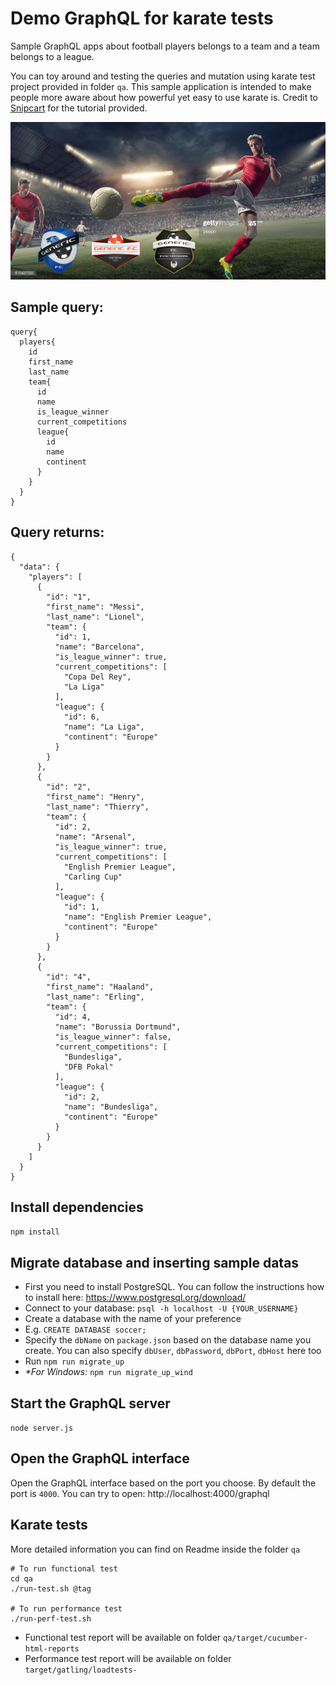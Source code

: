 # Demo GraphQL for karate tests
Sample GraphQL apps about football players belongs to a team and a team belongs to a league.

You can toy around and testing the queries and mutation using karate test project provided in folder `qa`. This sample application is intended to make people more aware about how powerful yet easy to use karate is. Credit to [Snipcart](https://snipcart.com/blog/graphql-nodejs-express-tutorial) for the tutorial provided.

![alt text](https://github.com/dnomyar90/football-karate-demo-graphql/blob/master/asset/gettyImageAsset.jpg?raw=true)

## Sample query:
```
query{
  players{
    id
    first_name
    last_name
    team{
      id
      name
      is_league_winner
      current_competitions
      league{
        id
        name
        continent
      }
    }
  }
}
```

## Query returns:
```
{
  "data": {
    "players": [
      {
        "id": "1",
        "first_name": "Messi",
        "last_name": "Lionel",
        "team": {
          "id": 1,
          "name": "Barcelona",
          "is_league_winner": true,
          "current_competitions": [
            "Copa Del Rey",
            "La Liga"
          ],
          "league": {
            "id": 6,
            "name": "La Liga",
            "continent": "Europe"
          }
        }
      },
      {
        "id": "2",
        "first_name": "Henry",
        "last_name": "Thierry",
        "team": {
          "id": 2,
          "name": "Arsenal",
          "is_league_winner": true,
          "current_competitions": [
            "English Premier League",
            "Carling Cup"
          ],
          "league": {
            "id": 1,
            "name": "English Premier League",
            "continent": "Europe"
          }
        }
      },
      {
        "id": "4",
        "first_name": "Haaland",
        "last_name": "Erling",
        "team": {
          "id": 4,
          "name": "Borussia Dortmund",
          "is_league_winner": false,
          "current_competitions": [
            "Bundesliga",
            "DFB Pokal"
          ],
          "league": {
            "id": 2,
            "name": "Bundesliga",
            "continent": "Europe"
          }
        }
      }
    ]
  }
}
```

## Install dependencies
`npm install`

## Migrate database and inserting sample datas
- First you need to install PostgreSQL. You can follow the instructions how to install here: https://www.postgresql.org/download/
- Connect to your database: `psql -h localhost -U {YOUR_USERNAME}`
- Create a database with the name of your preference
- E.g. `CREATE DATABASE soccer;`
- Specify the `dbName` on `package.json` based on the database name you create. You can also specify `dbUser`, `dbPassword`, `dbPort`, `dbHost` here too
- Run `npm run migrate_up`
- _*For Windows:_ `npm run migrate_up_wind`

## Start the GraphQL server
`node server.js`

## Open the GraphQL interface
Open the GraphQL interface based on the port you choose. By default the port is `4000`. 
You can try to open: http://localhost:4000/graphql

## Karate tests
More detailed information you can find on Readme inside the folder `qa`
```
# To run functional test
cd qa
./run-test.sh @tag

# To run performance test
./run-perf-test.sh
```

- Functional test report will be available on folder `qa/target/cucumber-html-reports`
- Performance test report will be available on folder `target/gatling/loadtests-`
